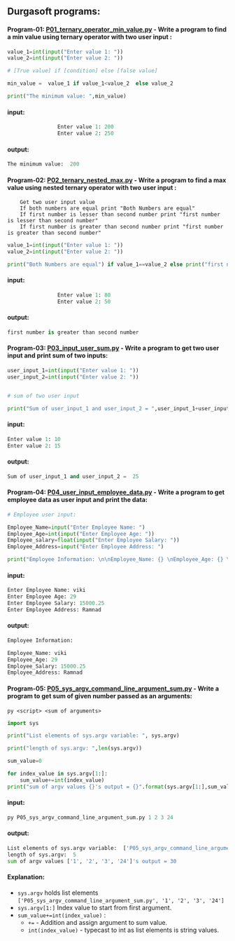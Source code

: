 ## Durgasoft programs:

#### Program-01: [P01_ternary_operator_min_value.py](https://github.com/pknviki95/Python/tree/main/practices/DurgaSoft/P01_ternary_operator_min_value.py) - Write a  program to find a min value using ternary operator with two user input :

```python
value_1=int(input("Enter value 1: "))
value_2=int(input("Enter value 2: "))

# [True value] if [condition] else [false value]

min_value =  value_1 if value_1<value_2  else value_2

print("The minimum value: ",min_value)
```

#### input:
```python
                Enter value 1: 200
                Enter value 2: 250
```
#### output:

```python
The minimum value:  200
```

#### Program-02: [P02_ternary_nested_max.py](https://github.com/pknviki95/Python/tree/main/practices/DurgaSoft/P02_ternary_nested_max.py) - Write a  program to find a max value using nested ternary operator with two user input :
```
    Get two user input value
    If both numbers are equal print "Both Numbers are equal" 
    If first number is lesser than second number print "first number is lesser than second number"
    If first number is greater than second number print "first number is greater than second number"
```
```python
value_1=int(input("Enter value 1: "))
value_2=int(input("Enter value 2: "))

print("Both Numbers are equal") if value_1==value_2 else print("first number is lesser than second number") if value_1<value_2 else print("first number is greater than second number")
```

#### input:
```python
                Enter value 1: 80
                Enter value 2: 50
```
#### output:
```python
first number is greater than second number
```

#### Program-03: [P03_input_user_sum.py](https://github.com/pknviki95/Python/tree/main/practices/DurgaSoft/P03_input_user_sum.py) - Write a  program to get two user input and print sum of two inputs:

```python
user_input_1=int(input("Enter value 1: "))
user_input_2=int(input("Enter value 2: "))


# sum of two user input

print("Sum of user_input_1 and user_input_2 = ",user_input_1+user_input_2)
```

#### input:
```python
Enter value 1: 10
Enter value 2: 15
```
#### output:
```python
Sum of user_input_1 and user_input_2 =  25
```

#### Program-04: [P04_user_input_employee_data.py](https://github.com/pknviki95/Python/tree/main/practices/DurgaSoft/P04_user_input_employee_data.py) - Write a  program to get employee data as user input and print the data:

```python
# Employee user input:

Employee_Name=input("Enter Employee Name: ")
Employee_Age=int(input("Enter Employee Age: "))
Employee_salary=float(input("Enter Employee Salary: "))
Employee_Address=input("Enter Employee Address: ")

print("Employee Information: \n\nEmployee_Name: {} \nEmployee_Age: {} \nEmployee_Salary: {} \nEmployee_Address: {}".format(Employee_Name,Employee_Age,Employee_salary,Employee_Address))
```
#### input:
```python
Enter Employee Name: viki
Enter Employee Age: 29
Enter Employee Salary: 15000.25
Enter Employee Address: Ramnad
```
#### output:
```python
Employee Information: 

Employee_Name: viki 
Employee_Age: 29 
Employee_Salary: 15000.25 
Employee_Address: Ramnad
```

#### Program-05: [P05_sys_argv_command_line_argument_sum.py](https://github.com/pknviki95/Python/tree/main/practices/DurgaSoft/P05_sys_argv_command_line_argument_sum.py) - Write a  program to get sum of given number passed as an arguments:

```
py <script> <sum of arguments>
```

```python
import sys

print("List elements of sys.argv variable: ", sys.argv)

print("length of sys.argv: ",len(sys.argv))

sum_value=0

for index_value in sys.argv[1:]:
    sum_value+=int(index_value)
print("sum of argv values {}'s output = {}".format(sys.argv[1:],sum_value))
```

#### input:
```python
py P05_sys_argv_command_line_argument_sum.py 1 2 3 24
```

#### output:

```python
List elements of sys.argv variable:  ['P05_sys_argv_command_line_argument_sum.py', '1', '2', '3', '24']
length of sys.argv:  5
sum of argv values ['1', '2', '3', '24']'s output = 30
```
#### Explanation:

- ```sys.argv``` holds list elements ```['P05_sys_argv_command_line_argument_sum.py', '1', '2', '3', '24']```
- ```sys.argv[1:]``` Index value to start from first argument.
- ```sum_value+=int(index_value)``` :
    - ```+=``` - Addition and assign argument to sum value.
    - ```int(index_value)``` - typecast to int as list elements is string values.